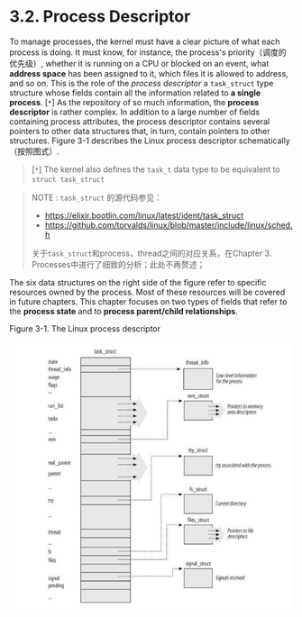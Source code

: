 # 3.2. Process Descriptor

To manage processes, the kernel must have a clear picture of what each process is doing. It must
know, for instance, the process's priority（调度的优先级）, whether it is running on a CPU or blocked on an event, what **address space** has been assigned to it, which files it is allowed to address, and so on. This is
the role of the *process descriptor* a  `task_struct` type structure whose fields contain all the
information related to **a single process**. [`*`] As the repository of so much information, the **process
descriptor** is rather complex. In addition to a large number of fields containing process attributes,
the process descriptor contains several pointers to other data structures that, in turn, contain
pointers to other structures. Figure 3-1 describes the Linux process descriptor schematically（按照图式）.

> [`*`] The kernel also defines the  `task_t` data type to be equivalent to  `struct task_struct` 

> NOTE :  `task_struct` 的源代码参见：
>
> - https://elixir.bootlin.com/linux/latest/ident/task_struct
> - https://github.com/torvalds/linux/blob/master/include/linux/sched.h
> 
> 关于`task_struct`和process，thread之间的对应关系，在Chapter 3. Processes中进行了细致的分析；此处不再赘述；

The six data structures on the right side of the figure refer to specific resources owned by the
process. Most of these resources will be covered in future chapters. This chapter focuses on two
types of fields that refer to the **process state** and to **process parent/child relationships**.

Figure 3-1. The Linux process descriptor

![](./Figure3-1-The-Linux-process-descriptor.jpg)



